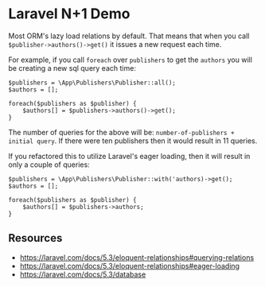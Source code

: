 # Laravel N+1 Demo

Most ORM's lazy load relations by default.  That means that when you call `$publisher->authors()->get()` 
it issues a new request each time.

For example, if you call `foreach` over `publishers` to get the `authors` you will be creating a new sql query 
each time: 

```
$publishers = \App\Publishers\Publisher::all();
$authors = [];

foreach($publishers as $publisher) {
    $authors[] = $publishers->authors()->get();
}
```
The number of queries for the above will be: `number-of-publishers + initial query`.  If there were ten publishers then 
it would result in 11 queries.   

If you refactored this to utilize Laravel's eager loading, then it will result in only a couple of queries: 

```
$publishers = \App\Publishers\Publisher::with('authors)->get();
$authors = [];

foreach($publishers as $publisher) {
    $authors[] = $publishers->authors;
}
```

## Resources

* https://laravel.com/docs/5.3/eloquent-relationships#querying-relations
* https://laravel.com/docs/5.3/eloquent-relationships#eager-loading
* https://laravel.com/docs/5.3/database